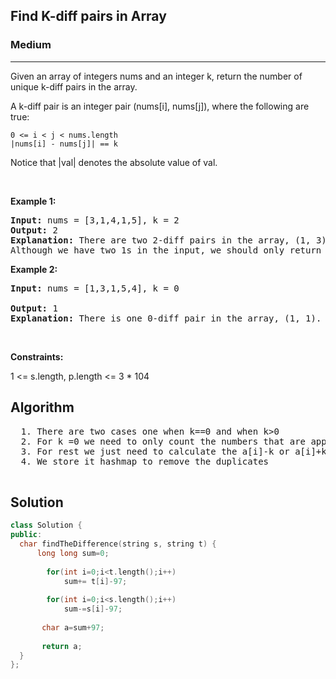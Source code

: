 <h2>Find K-diff pairs in Array</h2>
<h3>Medium</h3><hr>
<div><p>
  Given an array of integers nums and an integer k, return the number of unique k-diff pairs in the array.

A k-diff pair is an integer pair (nums[i], nums[j]), where the following are true:
```
0 <= i < j < nums.length
|nums[i] - nums[j]| == k
```
Notice that |val| denotes the absolute value of val.

 
</p>




<p>&nbsp;</p>
<p><strong>Example 1:</strong></p>

      
 
<pre><strong>Input:</strong> nums = [3,1,4,1,5], k = 2
<strong>Output:</strong> 2
<strong>Explanation:</strong> There are two 2-diff pairs in the array, (1, 3) and (3, 5).
Although we have two 1s in the input, we should only return the number of unique pairs.
</pre>

<p><strong>Example 2:</strong></p>

<pre><strong>Input:</strong> nums = [1,3,1,5,4], k = 0
     
<strong>Output:</strong> 1
<strong>Explanation:</strong> There is one 0-diff pair in the array, (1, 1).
</pre>

<p>&nbsp;</p>
<p><strong>Constraints:</strong></p>
1 <= s.length, p.length <= 3 * 104

  <h2> Algorithm </h2>
 <pre>
  1. There are two cases one when k==0 and when k>0
  2. For k =0 we need to only count the numbers that are appearing more than once
  3. For rest we just need to calculate the a[i]-k or a[i]+k is present or not 
  4. We store it hashmap to remove the duplicates
  </pre>
  <h2> Solution </h2>
  
  ``` c++ 
class Solution {
public:
    char findTheDifference(string s, string t) {
        long long sum=0;
        
          for(int i=0;i<t.length();i++)
              sum+= t[i]-97;
          
          for(int i=0;i<s.length();i++)
              sum-=s[i]-97;
        
         char a=sum+97;
        
         return a;
    }
};
  ```
</div>
